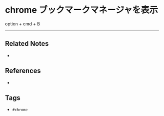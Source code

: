 # chrome ブックマークマネージャを表示
option + cmd + B

---
## Related Notes
- 

## References
- 

## Tags
- `#chrome`